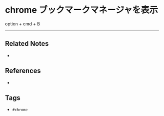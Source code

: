 # chrome ブックマークマネージャを表示
option + cmd + B

---
## Related Notes
- 

## References
- 

## Tags
- `#chrome`